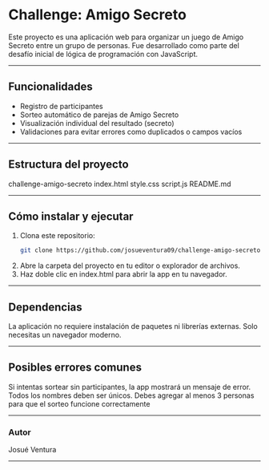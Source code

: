 # Challenge: Amigo Secreto

Este proyecto es una aplicación web para organizar un juego de Amigo Secreto entre un grupo de personas. Fue desarrollado como parte del desafío inicial de lógica de programación con JavaScript.

---

## Funcionalidades

- Registro de participantes
- Sorteo automático de parejas de Amigo Secreto
- Visualización individual del resultado (secreto)
- Validaciones para evitar errores como duplicados o campos vacíos

---

## Estructura del proyecto
challenge-amigo-secreto
index.html
style.css
script.js
README.md

---

## Cómo instalar y ejecutar

1. Clona este repositorio:
   ```bash
   git clone https://github.com/josueventura09/challenge-amigo-secreto.git
2. Abre la carpeta del proyecto en tu editor o explorador de archivos.
3. Haz doble clic en index.html para abrir la app en tu navegador.

---

## Dependencias
La aplicación no requiere instalación de paquetes ni librerías externas. Solo necesitas un navegador moderno.

---

## Posibles errores comunes
Si intentas sortear sin participantes, la app mostrará un mensaje de error.
Todos los nombres deben ser únicos.
Debes agregar al menos 3 personas para que el sorteo funcione correctamente

---

### Autor
Josué Ventura

---
